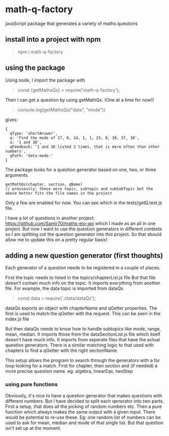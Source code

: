 # math-q-factory
javaScript package that generates a variety of maths questions

## install into a project with npm
> npm i math-q-factory

## using the package
Using node, I import the package with
> const {getMathsQs} = require('math-q-factory');

Then I can get a question by using getMathQs. (One at a time for now!)

> console.log(getMathsQs("data", "mode"))

gives:
```
{
  qType: 'shortAnswer',
  q: 'Find the mode of 17, 6, 14, 1, 1, 23, 8, 38, 37, 38',
  a: '1 and 38',
  qFeedback: '1 and 38 listed 2 times, that is more often than other numbers',
  qPath: 'data-mode-'
}
```
The package looks for a question generator based on one, two, or three arguments.
``` 
getMathQs(chapter, section, qName)  
// previously: these were topic, subtopic and subSubTopic but the above better fits the file names in the project
```

Only a few are enabled for now. You can see which in the tests/getQ.test.js file.

I have a lot of questions in another project: https://github.com/Samir70/maths-elo-api which I made as an all in one project. But now I want to use the question generators in different contexts so I am splitting out the question generator into this project. So that should allow me to update this on a pretty regular basis!

## adding a new question generator (first thoughts)
Each generator of a question needs to be registered in a couple of places.

First the topic needs to listed in the topics/chapterList.js file
But that file doesn't contain much info on the topic. It imports everything from another file. For example, the data topic is imported from dataQs 
> const data = require('./data/dataQs');

dataQs exports an object with chapterName and qGetter properties. The first is used to match the qGetter with the request. This can be seen in the index.js file

But then dataQs needs to know how to handle subtopics like mode, range, mean, median. It imports those from the dataSectionList.js file which itself doesn't have much info. It imports from seperate files that have the actual question generators. There is a similar matching logic to that used with chapters to find a qGetter with the right sectionName.

This setup allows the program to search through the generators with a for loop looking for a match. First for chapter, then section and (if needed) a more precise question name. eg: algebra, linearEqs, twoStep

### using pure functions
Obviously, it's nice to have a question generator that makes questions with different numbers. But I have decided to split each qenerator into two parts. First a setup, that does all the picking of random numbers etc. Then a pure function which always makes the same output with a given input. There would be potential to re-use these. Eg: one random list of numbers can be used to ask for mean, median and mode of that single list. But that question isn't set up at the moment.
